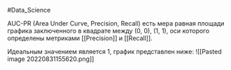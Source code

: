 #Data_Science 

AUC-PR (Area Under Curve, Precision, Recall) есть мера равная площади графика заключенного в квадрате между (0, 0), (1, 1), оси которого определены метриками [[Precision]] и [[Recall]]. 

Идеальным значением является 1, график представлен ниже:
![[Pasted image 20220831155620.png]]
